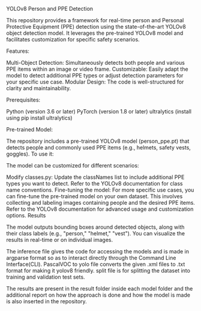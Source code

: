 
YOLOv8 Person and PPE Detection

This repository provides a framework for real-time person and Personal Protective Equipment (PPE) detection using the state-of-the-art YOLOv8 object detection model. It leverages the pre-trained YOLOv8 model and facilitates customization for specific safety scenarios.

Features:

Multi-Object Detection: Simultaneously detects both people and various PPE items within an image or video frame.
Customizable: Easily adapt the model to detect additional PPE types or adjust detection parameters for your specific use case.
Modular Design: The code is well-structured for clarity and maintainability.


Prerequisites:

Python (version 3.6 or later)
PyTorch (version 1.8 or later)
ultralytics (install using pip install ultralytics)


Pre-trained Model:

The repository includes a pre-trained YOLOv8 model (person_ppe.pt) that detects people and commonly used PPE items (e.g., helmets, safety vests, goggles). To use it:

The model can be customized for different scenarios:

Modify classes.py: Update the classNames list to include additional PPE types you want to detect. Refer to the YOLOv8 documentation for class name conventions.
Fine-tuning the model: For more specific use cases, you can fine-tune the pre-trained model on your own dataset. This involves collecting and labeling images containing people and the desired PPE items. Refer to the YOLOv8 documentation for advanced usage and customization options.
Results

The model outputs bounding boxes around detected objects, along with their class labels (e.g., "person," "helmet," "vest"). You can visualize the results in real-time or on individual images.

The inference file gives the code for accessing the models and is made in argparse format so as to interact directly through the Command Line Interface(CLI).
PascalVOC to yolo file converts the given .xml files to .txt format for making it yolov8 friendly.
split file is for splitting the dataset into training and validation test sets.


The results are present in the result folder inside each model folder and the additional report on how the approach is done and how the model is made is also inserted in the repository.

